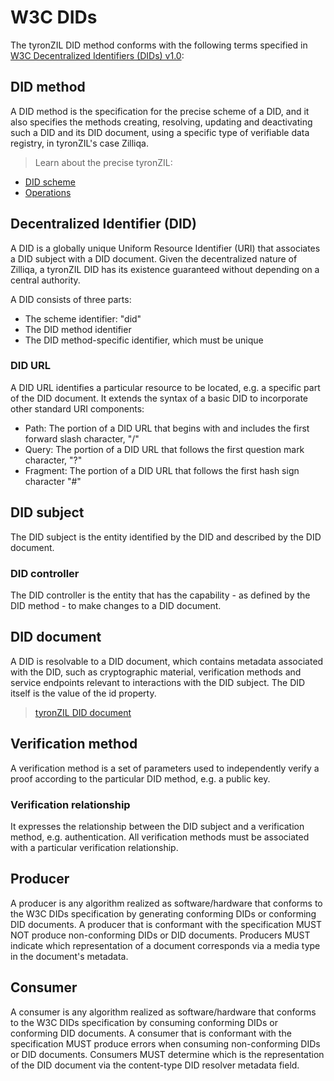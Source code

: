 # W3C DIDs

The tyronZIL DID method conforms with the following terms specified in [W3C Decentralized Identifiers (DIDs) v1.0](https://w3c.github.io/did-core/):

## DID method

A DID method is the specification for the precise scheme of a DID, and it also specifies the methods creating, resolving, updating and deactivating such a DID and its DID document, using a specific type of verifiable data registry, in tyronZIL's case Zilliqa.

> Learn about the precise tyronZIL:  
- [DID scheme](./did-scheme.md)  
- [Operations](./operations/tyronZIL-operations.md)

## Decentralized Identifier (DID)

A DID is a globally unique Uniform Resource Identifier (URI) that associates a DID subject with a DID document. Given the decentralized nature of Zilliqa, a tyronZIL DID has its existence guaranteed without depending on a central authority.

A DID consists of three parts:

- The scheme identifier: "did"
- The DID method identifier
- The DID method-specific identifier, which must be unique

### DID URL

A DID URL identifies a particular resource to be located, e.g. a specific part of the DID document. It extends the syntax of a basic DID to incorporate other standard URI components:

- Path: The portion of a DID URL that begins with and includes the first forward slash character, "/"
- Query: The portion of a DID URL that follows the first question mark character, "?"
- Fragment: The portion of a DID URL that follows the first hash sign character "#"

## DID subject

The DID subject is the entity identified by the DID and described by the DID document.

### DID controller

The DID controller is the entity that has the capability - as defined by the DID method - to make changes to a DID document.

## DID document

A DID is resolvable to a DID document, which contains metadata associated with the DID, such as cryptographic material, verification methods and service endpoints relevant to interactions with the DID subject. The DID itself is the value of the id property.

> [tyronZIL DID document](./did-document.md)

## Verification method

A verification method is a set of parameters used to independently verify a proof according to the particular DID method, e.g. a public key.

### Verification relationship

It expresses the relationship between the DID subject and a verification method, e.g. authentication. All verification methods must be associated with a particular verification relationship.

## Producer

A producer is any algorithm realized as software/hardware that conforms to the W3C DIDs specification by generating conforming DIDs or conforming DID documents. A producer that is conformant with the specification MUST NOT produce non-conforming DIDs or DID documents. Producers MUST indicate which representation of a document corresponds via a media type in the document's metadata.

## Consumer

A consumer is any algorithm realized as software/hardware that conforms to the W3C DIDs specification by consuming conforming DIDs or conforming DID documents. A consumer that is conformant with the specification MUST produce errors when consuming non-conforming DIDs or DID documents. Consumers MUST determine which is the representation of the DID document via the content-type DID resolver metadata field.
